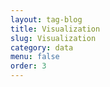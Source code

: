 ```yaml
---
layout: tag-blog
title: Visualization
slug: Visualization
category: data
menu: false
order: 3
---
```

